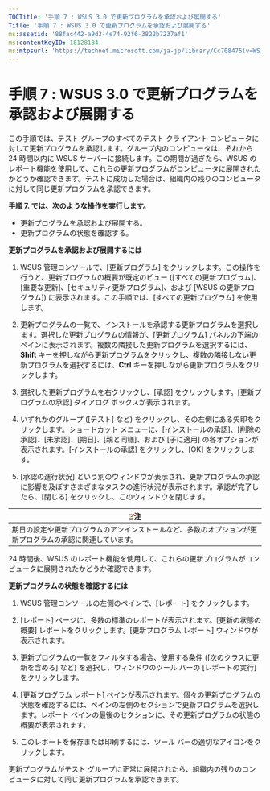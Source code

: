 ```yaml
---
TOCTitle: '手順 7 : WSUS 3.0 で更新プログラムを承認および展開する'
Title: '手順 7 : WSUS 3.0 で更新プログラムを承認および展開する'
ms:assetid: '88fac442-a9d3-4e74-92f6-3822b7237af1'
ms:contentKeyID: 18128184
ms:mtpsurl: 'https://technet.microsoft.com/ja-jp/library/Cc708475(v=WS.10)'
---
```


手順 7 : WSUS 3.0 で更新プログラムを承認および展開する
======================================================

この手順では、テスト グループのすべてのテスト クライアント コンピュータに対して更新プログラムを承認します。グループ内のコンピュータは、それから 24 時間以内に WSUS サーバーに接続します。この期間が過ぎたら、WSUS のレポート機能を使用して、これらの更新プログラムがコンピュータに展開されたかどうか確認できます。テストに成功した場合は、組織内の残りのコンピュータに対して同じ更新プログラムを承認できます。

**手順 7. では、次のような操作を実行します。**

-   更新プログラムを承認および展開する。
-   更新プログラムの状態を確認する。

**更新プログラムを承認および展開するには**
1.  WSUS 管理コンソールで、\[更新プログラム\] をクリックします。この操作を行うと、更新プログラムの概要が既定のビュー (\[すべての更新プログラム\]、\[重要な更新\]、\[セキュリティ更新プログラム\]、および \[WSUS の更新プログラム\]) に表示されます。この手順では、\[すべての更新プログラム\] を使用します。

2.  更新プログラムの一覧で、インストールを承認する更新プログラムを選択します。選択した更新プログラムの情報が、\[更新プログラム\] パネルの下端のペインに表示されます。複数の隣接した更新プログラムを選択するには、**Shift** キーを押しながら更新プログラムをクリックし、複数の隣接しない更新プログラムを選択するには、**Ctrl** キーを押しながら更新プログラムをクリックします。

3.  選択した更新プログラムを右クリックし、\[承認\] をクリックします。\[更新プログラムの承認\] ダイアログ ボックスが表示されます。

4.  いずれかのグループ (\[テスト\] など) をクリックし、その左側にある矢印をクリックします。ショートカット メニューに、\[インストールの承認\]、\[削除の承認\]、\[未承認\]、\[期日\]、\[親と同様\]、および \[子に適用\] の各オプションが表示されます。\[インストールの承認\] をクリックし、\[OK\] をクリックします。

5.  \[承認の進行状況\] という別のウィンドウが表示され、更新プログラムの承認に影響を及ぼすさまざまなタスクの進行状況が表示されます。承認が完了したら、\[閉じる\] をクリックし、このウィンドウを閉じます。

| ![](images/Cc708475.note(WS.10).gif)注                                        |
|------------------------------------------------------------------------------------------------------------|
| 期日の設定や更新プログラムのアンインストールなど、多数のオプションが更新プログラムの承認に関連しています。 |

24 時間後、WSUS のレポート機能を使用して、これらの更新プログラムがコンピュータに展開されたかどうか確認できます。

**更新プログラムの状態を確認するには**
1.  WSUS 管理コンソールの左側のペインで、\[レポート\] をクリックします。

2.  \[レポート\] ページに、多数の標準のレポートが表示されます。\[更新の状態の概要\] レポートをクリックします。\[更新プログラム レポート\] ウィンドウが表示されます。

3.  更新プログラムの一覧をフィルタする場合、使用する条件 (\[次のクラスに更新を含める\] など) を選択し、ウィンドウのツール バーの \[レポートの実行\] をクリックします。

4.  \[更新プログラム レポート\] ペインが表示されます。個々の更新プログラムの状態を確認するには、ペインの左側のセクションで更新プログラムを選択します。レポート ペインの最後のセクションに、その更新プログラムの状態の概要が表示されます。

5.  このレポートを保存または印刷するには、ツール バーの適切なアイコンをクリックします。

更新プログラムがテスト グループに正常に展開されたら、組織内の残りのコンピュータに対して同じ更新プログラムを承認できます。
